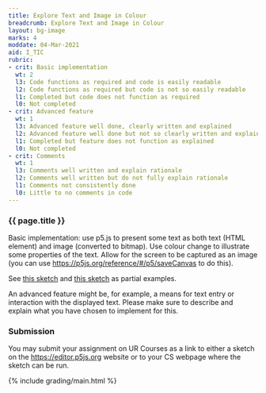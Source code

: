 ```yaml
---
title: Explore Text and Image in Colour
breadcrumb: Explore Text and Image in Colour
layout: bg-image
marks: 4
moddate: 04-Mar-2021
aid: I_TIC
rubric:
- crit: Basic implementation
  wt: 2
  l3: Code functions as required and code is easily readable
  l2: Code functions as required but code is not so easily readable
  l1: Completed but code does not function as required
  l0: Not completed
- crit: Advanced feature
  wt: 1
  l3: Advanced feature well done, clearly written and explained
  l2: Advanced feature well done but not so clearly written and explained
  l1: Completed but feature does not function as explained
  l0: Not completed
- crit: Comments
  wt: 1
  l3: Comments well written and explain rationale
  l2: Comments well written but do not fully explain rationale
  l1: Comments not consistently done
  l0: Little to no comments in code
---
```

### {{ page.title }}

Basic implementation: use p5.js to present some text as both text (HTML element) and image (converted to bitmap). Use colour change to illustrate some properties of the text. Allow for the screen to be captured as an image (you can use <https://p5js.org/reference/#/p5/saveCanvas> to do this).

See [this sketch](https://editor.p5js.org/dhhepting/sketches/rcBevrA2) and [this sketch](https://editor.p5js.org/dhhepting/sketches/7sT2w3Lh7) as partial examples.

An advanced feature might be, for example, a means for text entry or interaction with the displayed text. Please make sure to describe and explain what you have chosen to implement for this.

### Submission

You may submit your assignment on UR Courses as a link to either a sketch on the <https://editor.p5js.org> website or to your CS webpage where the sketch can be run.

{% include grading/main.html %}
